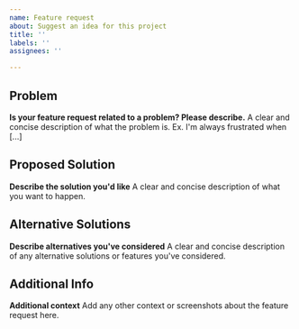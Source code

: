 ```yaml
---
name: Feature request
about: Suggest an idea for this project
title: ''
labels: ''
assignees: ''

---
```


## Problem
**Is your feature request related to a problem? Please describe.**
A clear and concise description of what the problem is. Ex. I'm always frustrated when [...]

## Proposed Solution
**Describe the solution you'd like**
A clear and concise description of what you want to happen.

## Alternative Solutions
**Describe alternatives you've considered**
A clear and concise description of any alternative solutions or features you've considered.

## Additional Info
**Additional context**
Add any other context or screenshots about the feature request here.
